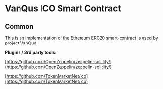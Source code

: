 # VanQus ICO Smart Contract

## Common

This is an implementation of the Ethereum ERC20 smart-contract is used by project VanQus

<b>Plugins / 3rd party tools:</b>

[https://github.com/OpenZeppelin/zeppelin-solidity/](https://github.com/OpenZeppelin/zeppelin-solidity/)

[https://github.com/TokenMarketNet/ico](https://github.com/TokenMarketNet/ico)